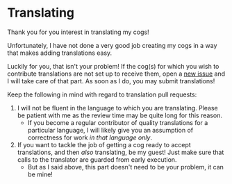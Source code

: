 # Translating

Thank you for you interest in translating my cogs!

Unfortunately, I have not done a very good job creating my cogs in a way that makes adding translations easy.

Luckily for you, that isn't your problem! If the cog(s) for which you wish to contribute translations are not set up to
receive them, open a [new issue][tmerc-issue-feature] and I will take care of that part. As soon as I do, you may submit
translations!

Keep the following in mind with regard to translation pull requests:
1. I will not be fluent in the language to which you are translating. Please be patient with me as the review time may
   be quite long for this reason.
   - If you become a regular contributor of quality translations for a particular language, I will likely give you an
     assumption of correctness for work _in that language only_.
2. If you want to tackle the job of getting a cog ready to accept translations, and then _also_ translating, be my
   guest! Just make sure that calls to the translator are guarded from early execution.
   - But as I said above, this part doesn't need to be your problem, it can be mine!

[tmerc-issue-feature]: https://github.com/tmercswims/tmerc-cogs/issues/new?assignees=&labels=type%3A+enhancement&template=cog-enhancement.md&title=
